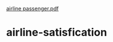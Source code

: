 [airline passenger.pdf](https://github.com/shuvabhattacharjee76/airline-satisfication/files/10314468/airline.passenger.pdf)
# airline-satisfication
